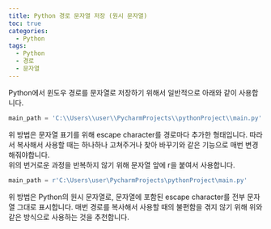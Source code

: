 ```yaml
---
title: Python 경로 문자열 저장 (원시 문자열)
toc: true
categories:
  - Python
tags:
  - Python
  - 경로
  - 문자열
---
```


Python에서 윈도우 경로를 문자열로 저장하기 위해서 일반적으로 아래와 같이 사용합니다.

```python
main_path = 'C:\\Users\\user\\PycharmProjects\\pythonProject\\main.py'
```
   
위 방법은 문자열 표기를 위해 escape character를 경로마다 추가한 형태입니다. 따라서 복사해서 사용할 때는 하나하나 고쳐주거나 찾아 바꾸기와 같은 기능으로 매번 변경해줘야합니다.  
위의 번거로운 과정을 반복하지 않기 위해 문자열 앞에 r을 붙여서 사용합니다.

```python
main_path = r'C:\Users\user\PycharmProjects\pythonProject\main.py'
```

위 방법은 Python의 원시 문자열로, 문자열에 포함된 escape character를 전부 문자열 그대로 표시합니다. 매번 경로를 복사해서 사용할 때의 불편함을 겪지 않기 위해 위와 같은 방식으로 사용하는 것을 추천합니다.  
